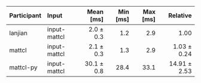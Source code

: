 | Participant | Input | Mean [ms] | Min [ms] | Max [ms] | Relative |
|:---|:---|---:|---:|---:|---:|
| lanjian | input-mattcl | 2.0 ± 0.3 | 1.2 | 2.9 | 1.00 |
| mattcl | input-mattcl | 2.1 ± 0.3 | 1.3 | 2.9 | 1.03 ± 0.24 |
| mattcl-py | input-mattcl | 30.1 ± 0.8 | 28.4 | 33.1 | 14.91 ± 2.53 |

